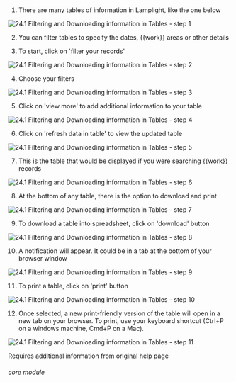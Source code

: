# 

1. There are many tables of information in Lamplight, like the one below

![24.1 Filtering and Downloading information in Tables - step 1](24.1_Filtering_and_Downloading_information_in_Tables_im_1.png)

2. You can filter tables to specify the dates, {{work}} areas or other details

3. To start, click on &#039;filter your records&#039;

![24.1 Filtering and Downloading information in Tables - step 2](24.1_Filtering_and_Downloading_information_in_Tables_im_2.png)

4. Choose your filters

![24.1 Filtering and Downloading information in Tables - step 3](24.1_Filtering_and_Downloading_information_in_Tables_im_3.png)

5. Click on &#039;view more&#039; to add additional information to your table

![24.1 Filtering and Downloading information in Tables - step 4](24.1_Filtering_and_Downloading_information_in_Tables_im_4.png)

6. Click on &#039;refresh data in table&#039; to view the updated table

![24.1 Filtering and Downloading information in Tables - step 5](24.1_Filtering_and_Downloading_information_in_Tables_im_5.png)

7. This is the table that would be displayed if you were searching {{work}} records

![24.1 Filtering and Downloading information in Tables - step 6](24.1_Filtering_and_Downloading_information_in_Tables_im_6.png)

8. At the bottom of any table, there is the option to download and print

![24.1 Filtering and Downloading information in Tables - step 7](24.1_Filtering_and_Downloading_information_in_Tables_im_7.png)

9. To download a table into spreadsheet, click on &#039;download&#039; button

![24.1 Filtering and Downloading information in Tables - step 8](24.1_Filtering_and_Downloading_information_in_Tables_im_8.png)

10. A notification will appear. It could be in a tab at the bottom of your browser window

![24.1 Filtering and Downloading information in Tables - step 9](24.1_Filtering_and_Downloading_information_in_Tables_im_9.png)

11. To print a table, click on &#039;print&#039; button

![24.1 Filtering and Downloading information in Tables - step 10](24.1_Filtering_and_Downloading_information_in_Tables_im_10.png)

12. Once selected, a new print-friendly version of the table will open in a new tab on your browser. To print, use your keyboard shortcut (Ctrl+P on a windows machine, Cmd+P on a Mac).

![24.1 Filtering and Downloading information in Tables - step 11](24.1_Filtering_and_Downloading_information_in_Tables_im_11.png)

Requires additional information from original help page

###### core module